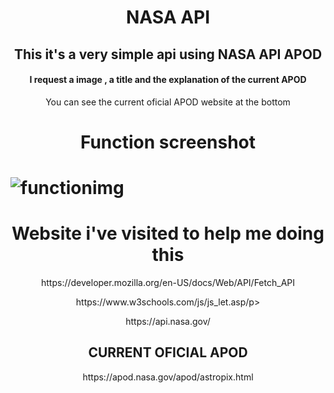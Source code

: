 

<h1 align = "center" > NASA API</h1>

<h2 align = "center" >This it's a very simple api using NASA API APOD </h2>
<h4 align = "center"> I request a image , a title and the explanation of the current APOD </h4>

<p align = "center"> You can see the current oficial APOD website at the bottom</p>


<h1 align="center">Function screenshot<h1>

<img src="https://i.gyazo.com/5387472703ec35d4304b9a2c1340b21f.png" alt="functionimg"/>

<h1 align = "center">Website i've visited to help me doing this</h1>

<p align ="center">https://developer.mozilla.org/en-US/docs/Web/API/Fetch_API</p>
<p align ="center">https://www.w3schools.com/js/js_let.asp/p>
<p align ="center">https://api.nasa.gov/</p>


<h2 align = "center" > CURRENT OFICIAL APOD </h2>

<p align = "center">https://apod.nasa.gov/apod/astropix.html</p>

